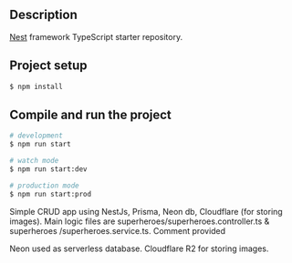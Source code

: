 ## Description

[Nest](https://github.com/nestjs/nest) framework TypeScript starter repository.

## Project setup

```bash
$ npm install
```

## Compile and run the project

```bash
# development
$ npm run start

# watch mode
$ npm run start:dev

# production mode
$ npm run start:prod
```

Simple CRUD app using NestJs, Prisma, Neon db, Cloudflare (for storing images).
Main logic files are superheroes/superheroes.controller.ts & superheroes /superheroes.service.ts. Comment provided

Neon used as serverless database. Cloudflare R2 for storing images.
